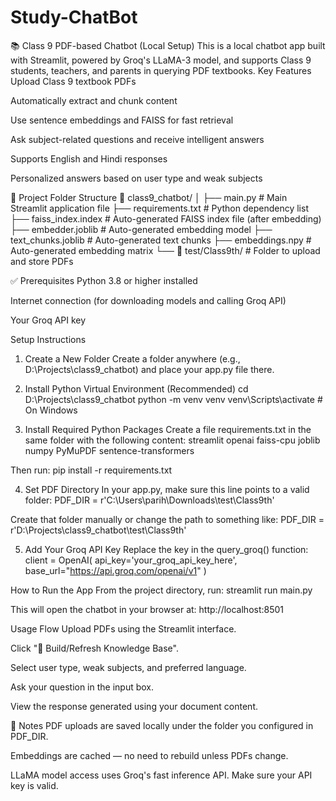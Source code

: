 # Study-ChatBot

📚 Class 9 PDF-based Chatbot (Local Setup)
This is a local chatbot app built with Streamlit, powered by Groq's LLaMA-3 model, and supports Class 9 students, teachers, and parents in querying PDF textbooks.
 Key Features
Upload Class 9 textbook PDFs


Automatically extract and chunk content


Use sentence embeddings and FAISS for fast retrieval


Ask subject-related questions and receive intelligent answers


Supports English and Hindi responses


Personalized answers based on user type and weak subjects


📂 Project Folder Structure
📁 class9_chatbot/
│
├── main.py                  # Main Streamlit application file
├── requirements.txt        # Python dependency list
├── faiss_index.index       # Auto-generated FAISS index file (after embedding)
├── embedder.joblib         # Auto-generated embedding model
├── text_chunks.joblib      # Auto-generated text chunks
├── embeddings.npy          # Auto-generated embedding matrix
└── 📁 test/Class9th/        # Folder to upload and store PDFs


✅ Prerequisites
Python 3.8 or higher installed


Internet connection (for downloading models and calling Groq API)


Your Groq API key


 Setup Instructions
1. Create a New Folder
Create a folder anywhere (e.g., D:\Projects\class9_chatbot) and place your app.py file there.
2. Install Python Virtual Environment (Recommended)
cd D:\Projects\class9_chatbot
python -m venv venv
venv\Scripts\activate    # On Windows

3. Install Required Python Packages
Create a file requirements.txt in the same folder with the following content:
streamlit
openai
faiss-cpu
joblib
numpy
PyMuPDF
sentence-transformers

Then run:
pip install -r requirements.txt

4. Set PDF Directory
In your app.py, make sure this line points to a valid folder:
PDF_DIR = r'C:\Users\parih\Downloads\test\Class9th'

Create that folder manually or change the path to something like:
PDF_DIR = r'D:\Projects\class9_chatbot\test\Class9th'

5. Add Your Groq API Key
Replace the key in the query_groq() function:
client = OpenAI(
    api_key='your_groq_api_key_here',
    base_url="https://api.groq.com/openai/v1"
)

How to Run the App
From the project directory, run:
streamlit run main.py

This will open the chatbot in your browser at:
http://localhost:8501

Usage Flow
Upload PDFs using the Streamlit interface.


Click "🔁 Build/Refresh Knowledge Base".


Select user type, weak subjects, and preferred language.


Ask your question in the input box.


View the response generated using your document content.


📝 Notes
PDF uploads are saved locally under the folder you configured in PDF_DIR.


Embeddings are cached — no need to rebuild unless PDFs change.


LLaMA model access uses Groq's fast inference API. Make sure your API key is valid.




